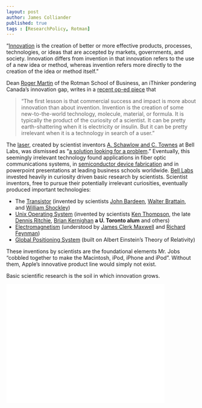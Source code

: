 ```yaml
---
layout: post
author: James Colliander
published: true
tags : [ResearchPolicy, Rotman]
---
```


<!-- -->


“<a href="http://en.wikipedia.org/wiki/Innovation">Innovation</a> is the creation of better or more effective products, processes, technologies, or ideas that are accepted by markets, governments, and society. Innovation differs from invention in that innovation refers to the use of a new idea or method, whereas invention refers more directly to the creation of the idea or method itself.”

Dean <a href="http://www.rotman.utoronto.ca/rogermartin/">Roger Martin</a> of the Rotman School of Business, an iThinker pondering Canada’s innovation gap, writes in a <a href="http://www.theglobeandmail.com/report-on-business/economy/canada-like-steve-jobs-should-zero-in-on-innovation/article2242926/">recent op-ed piece</a> that
<blockquote>“The first lesson is that commercial success and impact is more about innovation than about invention. Invention is the creation of some new-to-the-world technology, molecule, material, or formula. It is typically the product of the curiosity of a scientist. It can be pretty earth-shattering when it is electricity or insulin. But it can be pretty irrelevant when it is a technology in search of a user.”</blockquote>
The <a href="//en.wikipedia.org/wiki/Laser)">laser</a>, created by scientist inventors <a href="http://www.bell-labs.com/about/history/laser/">A. Schawlow and C. Townes</a> at Bell Labs, was dismissed as “<a href="http://www.press.uchicago.edu/Misc/Chicago/284158_townes.html">a solution looking for a problem</a>.” Eventually, this seemingly irrelevant technology found applications in fiber optic communications systems, in <a href="http://en.wikipedia.org/wiki/Semiconductor_device_fabrication">semiconductor device fabrication</a> and in powerpoint presentations at leading business schools worldwide. <a href="http://en.wikipedia.org/wiki/Bell_Labs">Bell Labs</a> invested heavily in curiosity driven basic research by scientists. Scientist inventors, free to pursue their potentially irrelevant curiosities, eventually produced important technologies:
<ul>
	<li>The <a href="http://en.wikipedia.org/wiki/Transistor">Transistor</a> (invented by scientists <a href="http://en.wikipedia.org/wiki/John_Bardeen">John Bardeen</a>, <a href="http://en.wikipedia.org/wiki/Walter_Brattain">Walter Brattain</a>, and <a href="http://en.wikipedia.org/wiki/William_Shockley">William Shockley</a>)</li>
	<li><a href="http://en.wikipedia.org/wiki/Unix">Unix Operating System</a> (invented by scientists <a href="http://en.wikipedia.org/wiki/Ken_Thompson_%28computer_programmer%29">Ken Thompson</a>, the late <a href="http://en.wikipedia.org/wiki/Dennis_Ritchie">Dennis Ritchie</a>, <a href="http://en.wikipedia.org/wiki/Brian_Kernighan">Brian Kernighan</a> <strong>a U. Toronto alum</strong> and others)</li>
	<li><a href="http://en.wikipedia.org/wiki/Electromagnetic_field">Electromagnetism</a> (understood by <a href="http://en.wikipedia.org/wiki/James_Clerk_Maxwell">James Clerk Maxwell</a> and <a href="https://plus.google.com/u/0/103169609840374783033/posts/5ibTrAPKxha">Richard Feynman</a>)</li>
	<li><a href="http://en.wikipedia.org/wiki/Global_Positioning_System">Global Positioning System</a> (built on Albert Einstein’s Theory of Relativity)</li>
</ul>
These inventions by scientists are the foundational elements Mr. Jobs “cobbled together to make the Macintosh, iPod, iPhone and iPod”. Without them, Apple’s innovative product line would simply not exist.

Basic scientific research is the soil in which innovation grows.

<iframe width="420" height="315" src="//www.youtube.com/embed/IaO69CF5mbY" frameborder="0" allowfullscreen></iframe>

